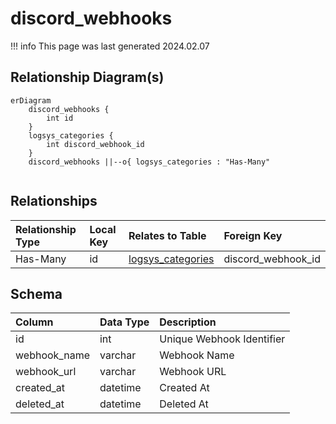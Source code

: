 # discord_webhooks

!!! info
	This page was last generated 2024.02.07

## Relationship Diagram(s)

```mermaid
erDiagram
    discord_webhooks {
        int id
    }
    logsys_categories {
        int discord_webhook_id
    }
    discord_webhooks ||--o{ logsys_categories : "Has-Many"


```


## Relationships

| Relationship Type | Local Key | Relates to Table | Foreign Key |
| :--- | :--- | :--- | :--- |
| Has-Many | id | [logsys_categories](../../schema/admin/logsys_categories.md) | discord_webhook_id |


## Schema

| Column | Data Type | Description |
| :--- | :--- | :--- |
| id | int | Unique Webhook Identifier |
| webhook_name | varchar | Webhook Name |
| webhook_url | varchar | Webhook URL |
| created_at | datetime | Created At |
| deleted_at | datetime | Deleted At |

